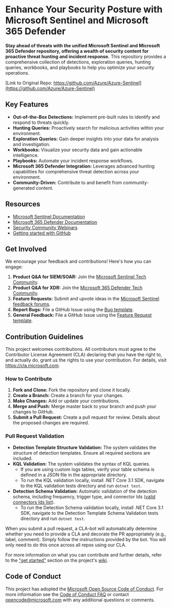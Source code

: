# Enhance Your Security Posture with Microsoft Sentinel and Microsoft 365 Defender

**Stay ahead of threats with the unified Microsoft Sentinel and Microsoft 365 Defender repository, offering a wealth of security content for proactive threat hunting and incident response.** This repository provides a comprehensive collection of detections, exploration queries, hunting queries, workbooks, and playbooks to help you optimize your security operations.

[Link to Original Repo: https://github.com/Azure/Azure-Sentinel](https://github.com/Azure/Azure-Sentinel)

## Key Features

*   **Out-of-the-Box Detections:** Implement pre-built rules to identify and respond to threats quickly.
*   **Hunting Queries:** Proactively search for malicious activities within your environment.
*   **Exploration Queries:** Gain deeper insights into your data for analysis and investigation.
*   **Workbooks:** Visualize your security data and gain actionable intelligence.
*   **Playbooks:** Automate your incident response workflows.
*   **Microsoft 365 Defender Integration:** Leverages advanced hunting capabilities for comprehensive threat detection across your environment.
*   **Community-Driven:** Contribute to and benefit from community-generated content.

## Resources

*   [Microsoft Sentinel Documentation](https://go.microsoft.com/fwlink/?linkid=2073774&clcid=0x409)
*   [Microsoft 365 Defender Documentation](https://docs.microsoft.com/microsoft-365/security/defender/microsoft-365-defender?view=o365-worldwide)
*   [Security Community Webinars](https://aka.ms/securitywebinars)
*   [Getting started with GitHub](https://help.github.com/en#dotcom)

## Get Involved

We encourage your feedback and contributions! Here's how you can engage:

1.  **Product Q&A for SIEM/SOAR:** Join the [Microsoft Sentinel Tech Community](https://techcommunity.microsoft.com/t5/microsoft-sentinel/bd-p/MicrosoftSentinel).
2.  **Product Q&A for XDR:** Join the [Microsoft 365 Defender Tech Community](https://techcommunity.microsoft.com/t5/microsoft-365-defender/bd-p/MicrosoftThreatProtection).
3.  **Feature Requests:** Submit and upvote ideas in the [Microsoft Sentinel feedback forums](https://feedback.azure.com/d365community/forum/37638d17-0625-ec11-b6e6-000d3a4f07b8).
4.  **Report Bugs:** File a GitHub Issue using the [Bug template](https://github.com/Azure/Azure-Sentinel/issues/new?assignees=&labels=&template=bug_report.md&title=).
5.  **General Feedback:** File a GitHub Issue using the [Feature Request template](https://github.com/Azure/Azure-Sentinel/issues/new?assignees=&labels=&template=feature_request.md&title=).

## Contribution Guidelines

This project welcomes contributions. All contributors must agree to the Contributor License Agreement (CLA) declaring that you have the right to, and actually do, grant us the rights to use your contribution. For details, visit https://cla.microsoft.com.

### How to Contribute

1.  **Fork and Clone:** Fork the repository and clone it locally.
2.  **Create a Branch:** Create a branch for your changes.
3.  **Make Changes:** Add or update your contributions.
4.  **Merge and Push:** Merge master back to your branch and push your changes to GitHub.
5.  **Submit a Pull Request:** Create a pull request for review.  Details about the proposed changes are required.

### Pull Request Validation

*   **Detection Template Structure Validation:** The system validates the structure of detection templates. Ensure all required sections are included.
*   **KQL Validation:**  The system validates the syntax of KQL queries.
    *   If you are using custom logs tables, verify your table schema is defined in a JSON file in the appropriate directory.
    *   To run the KQL validation locally, install .NET Core 3.1 SDK, navigate to the KQL validation tests directory and run `dotnet test`.
*   **Detection Schema Validation:** Automatic validation of the detection schema, including frequency, trigger type, and connector Ids ([valid connectors Ids list](https://github.com/Azure/Azure-Sentinel/blob/master/.script/tests/detectionTemplateSchemaValidation/ValidConnectorIds.json)).
    *   To run the Detection Schema validation locally, install .NET Core 3.1 SDK, navigate to the Detection Template Schema Validation tests directory and run `dotnet test`.

When you submit a pull request, a CLA-bot will automatically determine whether you need to provide
a CLA and decorate the PR appropriately (e.g., label, comment). Simply follow the instructions
provided by the bot. You will only need to do this once across all repos using our CLA.

For more information on what you can contribute and further details, refer to the ["get started"](https://github.com/Azure/Azure-Sentinel/wiki#get-started) section on the project's [wiki](https://aka.ms/threathunters).

## Code of Conduct

This project has adopted the [Microsoft Open Source Code of Conduct](https://opensource.microsoft.com/codeofconduct/). For more information see the [Code of Conduct FAQ](https://opensource.microsoft.com/codeofconduct/faq/) or contact [opencode@microsoft.com](mailto:opencode@microsoft.com) with any additional questions or comments.